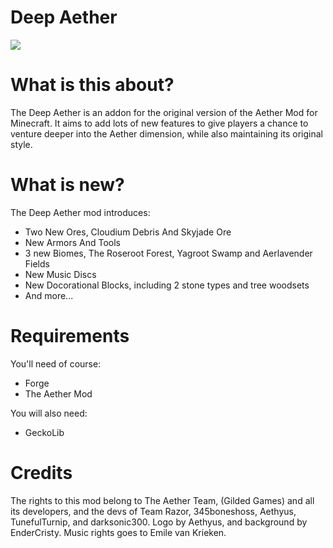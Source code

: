 # Deep Aether
![](https://media.discordapp.net/attachments/983858839269036053/985145208985485312/unknown.png?width=886&height=498)
# What is this about?

The Deep Aether is an addon for the original version of the Aether Mod for Minecraft.
It aims to add lots of new features to give players a chance to venture deeper into the Aether dimension, while also maintaining its original style.
 
 # What is new?

The Deep Aether mod introduces:
  - Two New Ores, Cloudium Debris And Skyjade Ore
  - New Armors And Tools
  - 3 new Biomes, The Roseroot Forest, Yagroot Swamp and Aerlavender Fields 
  - New Music Discs
  - New Docorational Blocks, including 2 stone types and tree woodsets 
  - And more...

# Requirements

You'll need of course:
 - Forge
 - The Aether Mod
 
 You will also need:
 - GeckoLib

 
# Credits

The rights to this mod belong to The Aether Team, (Gilded Games) and all its developers, and the devs of Team Razor, 345boneshoss, Aethyus, TunefulTurnip, and darksonic300. Logo by Aethyus, and background by EnderCristy. Music rights goes to Emile van Krieken.
